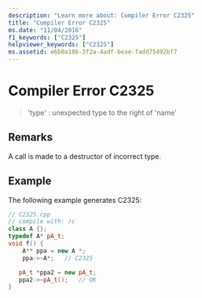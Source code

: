 ```yaml
---
description: "Learn more about: Compiler Error C2325"
title: "Compiler Error C2325"
ms.date: "11/04/2016"
f1_keywords: ["C2325"]
helpviewer_keywords: ["C2325"]
ms.assetid: e6b0a186-3f2a-4adf-beae-fadd75492bf7
---
```

# Compiler Error C2325

> 'type' : unexpected type to the right of 'name'

## Remarks

A call is made to a destructor of incorrect type.

## Example

The following example generates C2325:

```cpp
// C2325.cpp
// compile with: /c
class A {};
typedef A* pA_t;
void f() {
    A** ppa = new A *;
    ppa->~A*;   // C2325

   pA_t *ppa2 = new pA_t;
   ppa2->~pA_t();   // OK
}
```
